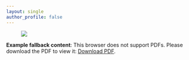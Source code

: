 ```yaml
---
layout: single
author_profile: false
---
```


<figure>
	<a href="http://docs.google.com/gview?url=https://jingchaozhang.github.io/images/IOP-2017.pdf&embedded=true"><img src="http://docs.google.com/gview?url=https://jingchaozhang.github.io/images/IOP-2017.pdf&embedded=true"></a>
</figure>

<object data="http://docs.google.com/gview?url=https://jingchaozhang.github.io/images/IOP-2017.pdf&embedded=true" type="application/pdf" width="100%" height="100%">
   <p><b>Example fallback content</b>: This browser does not support PDFs. Please download the PDF to view it: <a href="http://docs.google.com/gview?url=https://jingchaozhang.github.io/images/IOP-2017.pdf&embedded=true">Download PDF</a>.</p>
</object>
